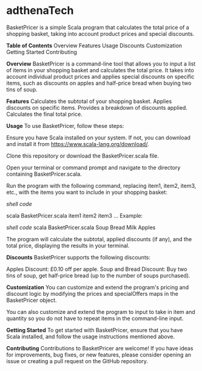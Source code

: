 # adthenaTech


BasketPricer is a simple Scala program that calculates the total price of a shopping basket, taking into account product prices and special discounts. 

**Table of Contents**
Overview
Features
Usage
Discounts
Customization
Getting Started
Contributing

**Overview**
BasketPricer is a command-line tool that allows you to input a list of items in your shopping basket and calculates the total price. It takes into account individual product prices and applies special discounts on specific items, such as discounts on apples and half-price bread when buying two tins of soup.

**Features**
Calculates the subtotal of your shopping basket.
Applies discounts on specific items.
Provides a breakdown of discounts applied.
Calculates the final total price.


**Usage**
To use BasketPricer, follow these steps:

Ensure you have Scala installed on your system. If not, you can download and install it from https://www.scala-lang.org/download/.

Clone this repository or download the BasketPricer.scala file.

Open your terminal or command prompt and navigate to the directory containing BasketPricer.scala.

Run the program with the following command, replacing item1, item2, item3, etc., with the items you want to include in your shopping basket:

*shell code*

scala BasketPricer.scala item1 item2 item3 ...
Example:

*shell code*
scala BasketPricer.scala Soup Bread Milk Apples

The program will calculate the subtotal, applied discounts (if any), and the total price, displaying the results in your terminal.

**Discounts**
BasketPricer supports the following discounts:

Apples Discount: £0.10 off per apple.
Soup and Bread Discount: Buy two tins of soup, get half-price bread (up to the number of soups purchased).

**Customization**
You can customize and extend the program's pricing and discount logic by modifying the prices and specialOffers maps in the BasketPricer object.

You can also customize and extend the program to input to take in item and quantity so you do not have to repeat items in the command-line input.

**Getting Started**
To get started with BasketPricer, ensure that you have Scala installed, and follow the usage instructions mentioned above.

**Contributing**
Contributions to BasketPricer are welcome! If you have ideas for improvements, bug fixes, or new features, please consider opening an issue or creating a pull request on the GitHub repository.


